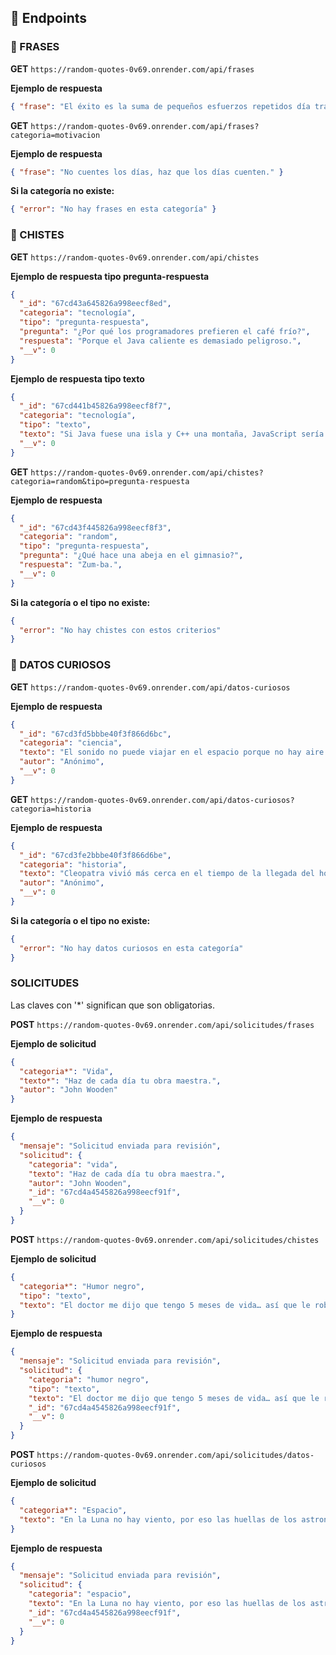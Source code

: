 ## 🚀 Endpoints

### 📌 FRASES

**GET** `https://random-quotes-0v69.onrender.com/api/frases`

**Ejemplo de respuesta**

```json
{ "frase": "El éxito es la suma de pequeños esfuerzos repetidos día tras día." }
```

**GET** `https://random-quotes-0v69.onrender.com/api/frases?categoria=motivacion`

**Ejemplo de respuesta**

```json
{ "frase": "No cuentes los días, haz que los días cuenten." }
```

**Si la categoría no existe:**

```json
{ "error": "No hay frases en esta categoría" }
```

### 📌 CHISTES

**GET** `https://random-quotes-0v69.onrender.com/api/chistes`

**Ejemplo de respuesta tipo pregunta-respuesta**

```json
{
  "_id": "67cd43a645826a998eecf8ed",
  "categoria": "tecnología",
  "tipo": "pregunta-respuesta",
  "pregunta": "¿Por qué los programadores prefieren el café frío?",
  "respuesta": "Porque el Java caliente es demasiado peligroso.",
  "__v": 0
}
```

**Ejemplo de respuesta tipo texto**

```json
{
  "_id": "67cd441b45826a998eecf8f7",
  "categoria": "tecnología",
  "tipo": "texto",
  "texto": "Si Java fuese una isla y C++ una montaña, JavaScript sería un castillo inflable.",
  "__v": 0
}
```

**GET** `https://random-quotes-0v69.onrender.com/api/chistes?categoria=random&tipo=pregunta-respuesta`

**Ejemplo de respuesta**

```json
{
  "_id": "67cd43f445826a998eecf8f3",
  "categoria": "random",
  "tipo": "pregunta-respuesta",
  "pregunta": "¿Qué hace una abeja en el gimnasio?",
  "respuesta": "Zum-ba.",
  "__v": 0
}
```

**Si la categoría o el tipo no existe:**

```json
{
  "error": "No hay chistes con estos criterios"
}
```

### 📌 DATOS CURIOSOS

**GET** `https://random-quotes-0v69.onrender.com/api/datos-curiosos`

**Ejemplo de respuesta**

```json
{
  "_id": "67cd3fd5bbbe40f3f866d6bc",
  "categoria": "ciencia",
  "texto": "El sonido no puede viajar en el espacio porque no hay aire para transportarlo.",
  "autor": "Anónimo",
  "__v": 0
}
```

**GET** `https://random-quotes-0v69.onrender.com/api/datos-curiosos?categoria=historia`

**Ejemplo de respuesta**

```json
{
  "_id": "67cd3fe2bbbe40f3f866d6be",
  "categoria": "historia",
  "texto": "Cleopatra vivió más cerca en el tiempo de la llegada del hombre a la Luna que de la construcción de las pirámides.",
  "autor": "Anónimo",
  "__v": 0
}
```

**Si la categoría o el tipo no existe:**

```json
{
  "error": "No hay datos curiosos en esta categoría"
}
```

### SOLICITUDES

Las claves con '\*' significan que son obligatorias.

**POST** `https://random-quotes-0v69.onrender.com/api/solicitudes/frases`

**Ejemplo de solicitud**

```json
{
  "categoria*": "Vida",
  "texto*": "Haz de cada día tu obra maestra.",
  "autor": "John Wooden"
}
```

**Ejemplo de respuesta**

```json
{
  "mensaje": "Solicitud enviada para revisión",
  "solicitud": {
    "categoria": "vida",
    "texto": "Haz de cada día tu obra maestra.",
    "autor": "John Wooden",
    "_id": "67cd4a4545826a998eecf91f",
    "__v": 0
  }
}
```

**POST** `https://random-quotes-0v69.onrender.com/api/solicitudes/chistes`

**Ejemplo de solicitud**

```json
{
  "categoria*": "Humor negro",
  "tipo": "texto",
  "texto": "El doctor me dijo que tengo 5 meses de vida… así que le robé su reloj, ahora tengo 7."
}
```

**Ejemplo de respuesta**

```json
{
  "mensaje": "Solicitud enviada para revisión",
  "solicitud": {
    "categoria": "humor negro",
    "tipo": "texto",
    "texto": "El doctor me dijo que tengo 5 meses de vida… así que le robé su reloj, ahora tengo 7.",
    "_id": "67cd4a4545826a998eecf91f",
    "__v": 0
  }
}
```

**POST** `https://random-quotes-0v69.onrender.com/api/solicitudes/datos-curiosos`

**Ejemplo de solicitud**

```json
{
  "categoria*": "Espacio",
  "texto": "En la Luna no hay viento, por eso las huellas de los astronautas permanecerán intactas por millones de años."
}
```

**Ejemplo de respuesta**

```json
{
  "mensaje": "Solicitud enviada para revisión",
  "solicitud": {
    "categoria": "espacio",
    "texto": "En la Luna no hay viento, por eso las huellas de los astronautas permanecerán intactas por millones de años.",
    "_id": "67cd4a4545826a998eecf91f",
    "__v": 0
  }
}
```
